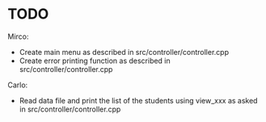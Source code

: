 # TODO

Mirco:
 - Create main menu as described in src/controller/controller.cpp
 - Create error printing function as described in src/controller/controller.cpp

Carlo:
 - Read data file and print the list of the students using view_xxx as asked in src/controller/controller.cpp

